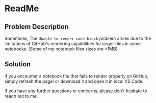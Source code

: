 # ReadMe

## Problem Description
Sometimes, The `Unable to render code block` problem arises due to the limitations of GitHub's rendering capabilities for larger files in some notebooks. (Some of my notebook files sizes are >1MB)

## Solution
If you encounter a notebook file that fails to render properly on GitHub, simply refresh the page! or download it and open it in local VS Code.

If you have any further questions or concerns, please don't hesitate to reach out to me.
